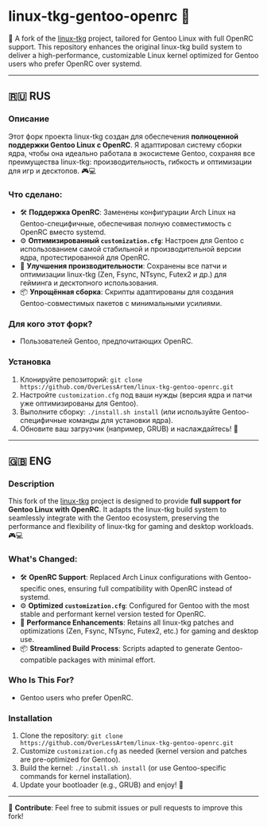 # linux-tkg-gentoo-openrc 🐧

🚀 A fork of the [linux-tkg](https://github.com/Frogging-Family/linux-tkg) project, tailored for Gentoo Linux with full OpenRC support. This repository enhances the original linux-tkg build system to deliver a high-performance, customizable Linux kernel optimized for Gentoo users who prefer OpenRC over systemd.

---

## 🇷🇺 RUS

### Описание
Этот форк проекта linux-tkg создан для обеспечения **полноценной поддержки Gentoo Linux с OpenRC**. Я адаптировал систему сборки ядра, чтобы она идеально работала в экосистеме Gentoo, сохраняя все преимущества linux-tkg: производительность, гибкость и оптимизации для игр и десктопов. 🎮💻

### Что сделано:
- 🛠 **Поддержка OpenRC**: Заменены конфигурации Arch Linux на Gentoo-специфичные, обеспечивая полную совместимость с OpenRC вместо systemd.
- ⚙️ **Оптимизированный `customization.cfg`**: Настроен для Gentoo с использованием самой стабильной и производительной версии ядра, протестированной для OpenRC.
- 🚀 **Улучшения производительности**: Сохранены все патчи и оптимизации linux-tkg (Zen, Fsync, NTsync, Futex2 и др.) для гейминга и десктопного использования.
- 📦 **Упрощённая сборка**: Скрипты адаптированы для создания Gentoo-совместимых пакетов с минимальными усилиями.

### Для кого этот форк?
- Пользователей Gentoo, предпочитающих OpenRC.

### Установка
1. Клонируйте репозиторий: `git clone https://github.com/OverLessArtem/linux-tkg-gentoo-openrc.git`
2. Настройте `customization.cfg` под ваши нужды (версия ядра и патчи уже оптимизированы для Gentoo).
3. Выполните сборку: `./install.sh install` (или используйте Gentoo-специфичные команды для установки ядра).
4. Обновите ваш загрузчик (например, GRUB) и наслаждайтесь! 🚀

---

## 🇬🇧 ENG

### Description
This fork of the [linux-tkg](https://github.com/Frogging-Family/linux-tkg) project is designed to provide **full support for Gentoo Linux with OpenRC**. It adapts the linux-tkg build system to seamlessly integrate with the Gentoo ecosystem, preserving the performance and flexibility of linux-tkg for gaming and desktop workloads. 🎮💻

### What's Changed:
- 🛠 **OpenRC Support**: Replaced Arch Linux configurations with Gentoo-specific ones, ensuring full compatibility with OpenRC instead of systemd.
- ⚙️ **Optimized `customization.cfg`**: Configured for Gentoo with the most stable and performant kernel version tested for OpenRC.
- 🚀 **Performance Enhancements**: Retains all linux-tkg patches and optimizations (Zen, Fsync, NTsync, Futex2, etc.) for gaming and desktop use.
- 📦 **Streamlined Build Process**: Scripts adapted to generate Gentoo-compatible packages with minimal effort.

### Who Is This For?
- Gentoo users who prefer OpenRC.

### Installation
1. Clone the repository: `git clone https://github.com/OverLessArtem/linux-tkg-gentoo-openrc.git`
2. Customize `customization.cfg` as needed (kernel version and patches are pre-optimized for Gentoo).
3. Build the kernel: `./install.sh install` (or use Gentoo-specific commands for kernel installation).
4. Update your bootloader (e.g., GRUB) and enjoy! 🚀

---

🌟 **Contribute**: Feel free to submit issues or pull requests to improve this fork!  
